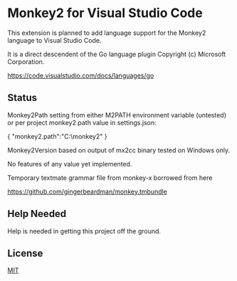 # Monkey2 for Visual Studio Code

This extension is planned to add language support for the Monkey2 language to Visual Studio Code.

It is a direct descendent of the Go language plugin Copyright (c) Microsoft Corporation.

https://code.visualstudio.com/docs/languages/go

## Status

Monkey2Path setting from either M2PATH environment variable (untested) or per project monkey2.path value in settings.json:

{
    "monkey2.path":"C:\\monkey2"
}

Monkey2Version based on output of mx2cc binary tested on Windows only.

No features of any value yet implemented.

Temporary textmate grammar file from monkey-x borrowed from here 

https://github.com/gingerbeardman/monkey.tmbundle

## Help Needed

Help is needed in getting this project off the ground.

## License
[MIT](LICENSE)
